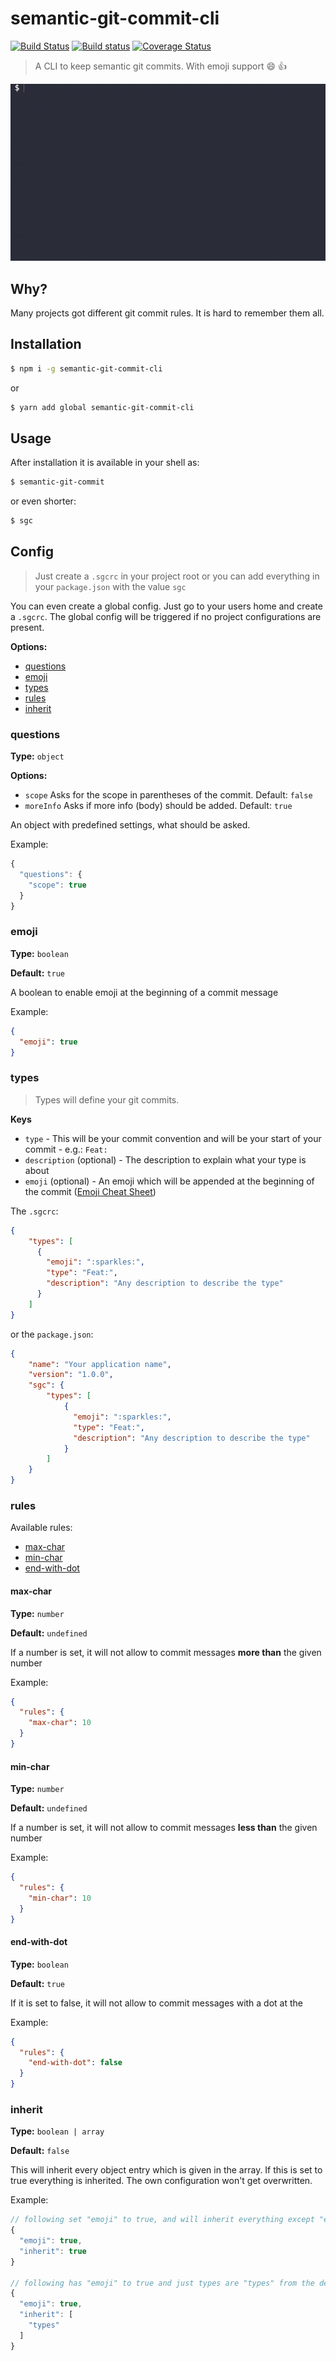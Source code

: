 # semantic-git-commit-cli

[![Build Status](https://travis-ci.org/JPeer264/node-semantic-git-commit-cli.svg?branch=master)](https://travis-ci.org/JPeer264/node-semantic-git-commit-cli)
[![Build status](https://ci.appveyor.com/api/projects/status/t9xwo0r3n2oe5ywf/branch/master?svg=true)](https://ci.appveyor.com/project/JPeer264/node-semantic-git-commit-cli/branch/master)
[![Coverage Status](https://coveralls.io/repos/github/JPeer264/node-semantic-git-commit-cli/badge.svg?branch=master)](https://coveralls.io/github/JPeer264/node-semantic-git-commit-cli?branch=master)


> A CLI to keep semantic git commits. With emoji support 😄 👍

<img src="https://raw.githubusercontent.com/JPeer264/node-semantic-git-commit-cli/master/media/screenshot.gif">

## Why?

Many projects got different git commit rules. It is hard to remember them all.

## Installation

```sh
$ npm i -g semantic-git-commit-cli
```
or
```sh
$ yarn add global semantic-git-commit-cli
```

## Usage

After installation it is available in your shell as:
```sh
$ semantic-git-commit
```
or even shorter:
```sh
$ sgc
```

## Config

> Just create a `.sgcrc` in your project root or you can add everything in your `package.json` with the value `sgc`

You can even create a global config. Just go to your users home and create a `.sgcrc`. The global config will be triggered if no project configurations are present.

**Options:**
- [questions](#questions)
- [emoji](#emoji)
- [types](#types)
- [rules](#rules)
- [inherit](#inherit)

### questions

**Type:** `object`

**Options:**
- `scope` Asks for the scope in parentheses of the commit. Default: `false`
- `moreInfo` Asks if more info (body) should be added. Default: `true`

An object with predefined settings, what should be asked.

Example:
```js
{
  "questions": {
    "scope": true
  }
}
```

### emoji

**Type:** `boolean`

**Default:** `true`

A boolean to enable emoji at the beginning of a commit message

Example:
```json
{
  "emoji": true
}
```

### types

> Types will define your git commits.

**Keys**

- `type` - This will be your commit convention and will be your start of your commit - e.g.: `Feat:`
- `description` (optional) - The description to explain what your type is about
- `emoji` (optional) - An emoji which will be appended at the beginning of the commit ([Emoji Cheat Sheet](https://www.webpagefx.com/tools/emoji-cheat-sheet/))

The `.sgcrc`:

```json
{
    "types": [
      {
        "emoji": ":sparkles:",
        "type": "Feat:",
        "description": "Any description to describe the type"
      }
    ]
}
```

or the `package.json`:

```json
{
    "name": "Your application name",
    "version": "1.0.0",
    "sgc": {
        "types": [
            {
              "emoji": ":sparkles:",
              "type": "Feat:",
              "description": "Any description to describe the type"
            }
        ]
    }
}
```

### rules

Available rules:

- [max-char](#max-char)
- [min-char](#min-char)
- [end-with-dot](#end-with-dot)

#### max-char

**Type:** `number`

**Default:** `undefined`

If a number is set, it will not allow to commit messages **more than** the given number

Example:
```json
{
  "rules": {
    "max-char": 10
  }
}
```

#### min-char

**Type:** `number`

**Default:** `undefined`

If a number is set, it will not allow to commit messages **less than** the given number

Example:
```json
{
  "rules": {
    "min-char": 10
  }
}
```

#### end-with-dot

**Type:** `boolean`

**Default:** `true`

If it is set to false, it will not allow to commit messages with a dot at the

Example:
```json
{
  "rules": {
    "end-with-dot": false
  }
}
```

### inherit

**Type:** `boolean | array`

**Default:** `false`

This will inherit every object entry which is given in the array. If this is set to true everything is inherited. The own configuration won't get overwritten.

Example:
```js
// following set "emoji" to true, and will inherit everything except "emoji" from the defaults.
{
  "emoji": true,
  "inherit": true
}

// following has "emoji" to true and just types are "types" from the defaults.
{
  "emoji": true,
  "inherit": [
    "types"
  ]
}
```
